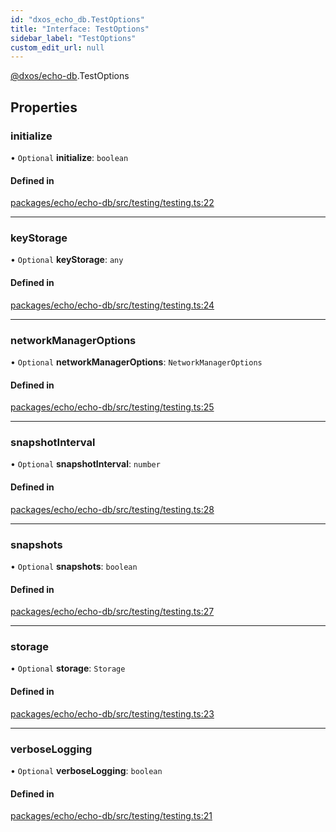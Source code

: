 ```yaml
---
id: "dxos_echo_db.TestOptions"
title: "Interface: TestOptions"
sidebar_label: "TestOptions"
custom_edit_url: null
---
```


[@dxos/echo-db](../modules/dxos_echo_db.md).TestOptions

## Properties

### initialize

• `Optional` **initialize**: `boolean`

#### Defined in

[packages/echo/echo-db/src/testing/testing.ts:22](https://github.com/dxos/dxos/blob/b06737400/packages/echo/echo-db/src/testing/testing.ts#L22)

___

### keyStorage

• `Optional` **keyStorage**: `any`

#### Defined in

[packages/echo/echo-db/src/testing/testing.ts:24](https://github.com/dxos/dxos/blob/b06737400/packages/echo/echo-db/src/testing/testing.ts#L24)

___

### networkManagerOptions

• `Optional` **networkManagerOptions**: `NetworkManagerOptions`

#### Defined in

[packages/echo/echo-db/src/testing/testing.ts:25](https://github.com/dxos/dxos/blob/b06737400/packages/echo/echo-db/src/testing/testing.ts#L25)

___

### snapshotInterval

• `Optional` **snapshotInterval**: `number`

#### Defined in

[packages/echo/echo-db/src/testing/testing.ts:28](https://github.com/dxos/dxos/blob/b06737400/packages/echo/echo-db/src/testing/testing.ts#L28)

___

### snapshots

• `Optional` **snapshots**: `boolean`

#### Defined in

[packages/echo/echo-db/src/testing/testing.ts:27](https://github.com/dxos/dxos/blob/b06737400/packages/echo/echo-db/src/testing/testing.ts#L27)

___

### storage

• `Optional` **storage**: `Storage`

#### Defined in

[packages/echo/echo-db/src/testing/testing.ts:23](https://github.com/dxos/dxos/blob/b06737400/packages/echo/echo-db/src/testing/testing.ts#L23)

___

### verboseLogging

• `Optional` **verboseLogging**: `boolean`

#### Defined in

[packages/echo/echo-db/src/testing/testing.ts:21](https://github.com/dxos/dxos/blob/b06737400/packages/echo/echo-db/src/testing/testing.ts#L21)
